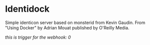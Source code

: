 # Identidock

Simple identicon server based on monsterid from Kevin Gaudin.
From "Using Docker" by Adrian Mouat published by O'Reilly Media.

*this is trigger for the webhook: 0*
